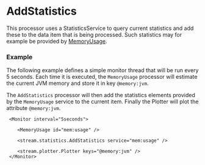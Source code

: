 AddStatistics
=============

This processor uses a StatisticsService to query current statistics and
add these to the data item that is being processed. Such statistics may
for example be provided by [MemoryUsage](../monitor/MemoryUsage.html).

### Example

The following example defines a simple monitor thread that will be run
every 5 seconds. Each time it is executed, the `MemoryUsage` processor
will estimate the current JVM memory and store it in key `@memory:jvm`.

The `AddStatistics` processor will then add the statistics elements provided
by the `MemoryUsage` service to the current item. Finally the Plotter will
plot the attribute `@memory:jvm`.


     <Monitor interval="5seconds">

        <MemoryUsage id="mem:usage" />

        <stream.statistics.AddStatistics service="mem:usage" />

        <stream.plotter.Plotter keys="@memory:jvm" />
     </Monitor>
